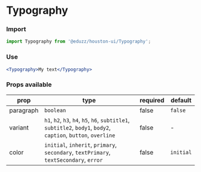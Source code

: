 # Typography

### Import

```js
import Typography from '@eduzz/houston-ui/Typography';
```

### Use

```jsx
<Typography>My text</Typography>
```

### Props available

| prop | type | required | default |
| ---- | ---- | -------- | ------- |
| paragraph | `boolean` | false | `false` |
| variant | `h1`, `h2`, `h3`, `h4`, `h5`, `h6`, `subtitle1`, `subtitle2`, `body1`, `body2`, `caption`, `button`, `overline` | false | - |
| color | `initial`, `inherit`, `primary`, `secondary`, `textPrimary`, `textSecondary`, `error` | false | `initial` |

